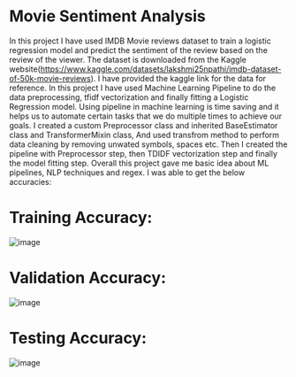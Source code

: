 # Movie Sentiment Analysis
In this project I have used IMDB Movie reviews dataset to train a logistic regression model and predict the sentiment of the review based on the review of the viewer. The dataset is downloaded from the Kaggle website(https://www.kaggle.com/datasets/lakshmi25npathi/imdb-dataset-of-50k-movie-reviews). I have provided the kaggle link for the data for reference.
In this project I have used Machine Learning Pipeline to do the data preprocessing, tfidf vectorization and finally fitting a Logistic Regression model. Using pipeline in machine learning is time saving and it helps us to automate certain tasks that we do multiple times to achieve our goals. 
I created a custom Preprocessor class and inherited BaseEstimator class and TransformerMixin class, And used transfrom method to perform data cleaning by removing unwated symbols, spaces etc.
Then I created the pipeline with Preprocessor step, then TDIDF vectorization step and finally the model fitting step.
Overall this project gave me basic idea about ML pipelines, NLP techniques and regex.
I was able to get the below accuracies:

# Training Accuracy:
![image](https://github.com/user-attachments/assets/3d6cf353-97f0-4b1e-80f3-24e34871e069)

# Validation Accuracy:
![image](https://github.com/user-attachments/assets/0f534e31-0057-4f25-9d2e-88fef79b6575)

# Testing Accuracy:
![image](https://github.com/user-attachments/assets/0bd03e8e-fc34-423f-b9ec-fd03a57eff2a)


